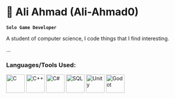 # 🌟 Ali Ahmad (Ali-Ahmad0)
**`Solo Game Developer`**

A student of computer science, I code things that I find interesting.

...

### Languages/Tools Used:

<a href="https://en.wikipedia.org/wiki/C_(programming_language)"><img src="https://upload.wikimedia.org/wikipedia/commons/1/18/C_Programming_Language.svg" alt="C" width="50" height="50"/></a>
<a href="https://en.wikipedia.org/wiki/C%2B%2B"><img src="https://upload.wikimedia.org/wikipedia/commons/thumb/1/18/ISO_C%2B%2B_Logo.svg/180px-ISO_C%2B%2B_Logo.svg.png" alt="C++" width="50" height="50"/></a>
<a href="https://en.wikipedia.org/wiki/C_Sharp_(programming_language)"><img src="https://upload.wikimedia.org/wikipedia/commons/thumb/d/d2/C_Sharp_Logo_2023.svg/195px-C_Sharp_Logo_2023.svg.png" alt="C#" width="50" height="50"/></a>
<a href="https://en.wikipedia.org/wiki/SQL"><img src="https://w7.pngwing.com/pngs/717/111/png-transparent-mysql-round-logo-tech-companies-thumbnail.png" alt="SQL" width="50" height="50"/></a>
<a href="https://en.wikipedia.org/wiki/Unity_(game_engine)"><img src="https://upload.wikimedia.org/wikipedia/commons/thumb/c/c4/Unity_2021.svg/1920px-Unity_2021.svg.png" alt="Unity" width="50" height="50"/></a>
<a href="https://godotengine.org/"><img src="https://w7.pngwing.com/pngs/663/365/png-transparent-godot-hd-logo-thumbnail.png" alt="Godot" width="50" height="50"/></a>
